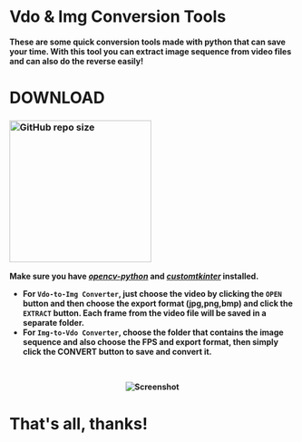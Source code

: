 # Vdo & Img Conversion Tools
<b>These are some quick conversion tools made with python that can save your time. With this tool you can extract image sequence from video files and can also do the reverse easily!
# DOWNLOAD
### [<img alt="GitHub repo size" src="https://img.shields.io/github/repo-size/Akascape/FF-Dissolve-Glitch?color=9508e2&label=Source%20Code&logo=Python&logoColor=yellow&style=for-the-badge"  width="250">](https://github.com/Akascape/Vdo-Img-Conversion-Tools/archive/refs/heads/main.zip)
**Make sure you have [*opencv-python*](https://pypi.org/project/opencv-python/) and [*customtkinter*](https://pypi.org/project/customtkinter/) installed.**

- For `Vdo-to-Img Converter`, just choose the video by clicking the `OPEN` button and then choose the export format (jpg,png,bmp) and click the `EXTRACT` button. Each frame from the video file will be saved in a separate folder.
- For `Img-to-Vdo Converter`, choose the folder that contains the image sequence and also choose the FPS and export format, then simply click the CONVERT button to save and convert it.

<br><p align='center'>![Screenshot](https://user-images.githubusercontent.com/89206401/216770622-821bfc2d-1a63-460d-b006-e036af67ad66.jpg)</p>
# That's all, thanks!
